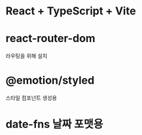 # React + TypeScript + Vite

# react-router-dom

라우팅을 위해 설치

# @emotion/styled

스타일 컴포넌트 생성용

# date-fns 날짜 포맷용
